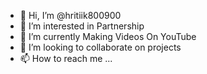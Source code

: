 - 👋 Hi, I’m @hritiik800900
- 👀 I’m interested in Partnership 
- 🌱 I’m currently Making Videos On YouTube 
- 💞️ I’m looking to collaborate on projects
- 📫 How to reach me ...

<!---
hritiik800900/hritiik800900 is a ✨ special ✨ repository because its `README.md` (this file) appears on your GitHub profile.
You can click the Preview link to take a look at your changes.
--->
